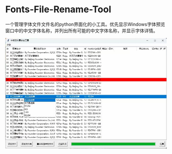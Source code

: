 # Fonts-File-Rename-Tool
一个管理字体文件文件名的python界面化的小工具。优先显示Windows字体预览窗口中的中文字体名称，并列出所有可能的中文字体名称，并显示字体详情。

![image](https://github.com/sumingyd/Fonts-File-Rename-Tool/blob/c4a1dc87da197d1e1b83a9c38f934ed18d5065a8/1.png)
